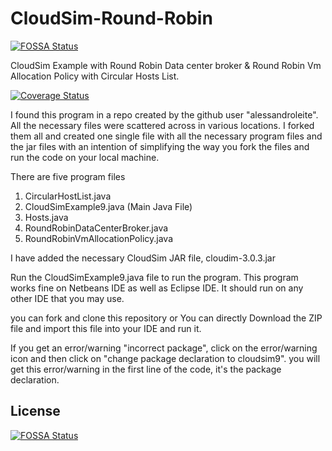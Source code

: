 # CloudSim-Round-Robin
[![FOSSA Status](https://app.fossa.com/api/projects/git%2Bgithub.com%2FAnanthaRajuCprojects%2FCloudSim-Round-Robin.svg?type=shield)](https://app.fossa.com/projects/git%2Bgithub.com%2FAnanthaRajuCprojects%2FCloudSim-Round-Robin?ref=badge_shield)

CloudSim Example with Round Robin Data center broker &amp; Round Robin Vm Allocation Policy with Circular Hosts List.


<a href='https://coveralls.io/r/AnanthaRajuC/CloudSim-Round-Robin'><img src='https://coveralls.io/repos/AnanthaRajuC/CloudSim-Round-Robin/badge.svg' alt='Coverage Status' /></a>




I found this program in a repo created by the github user "alessandroleite". All the necessary files were scattered across in various locations. I forked them all and created one single file with all the necessary program files and the jar files with an intention of simplifying the way you fork the files and run the code on your local machine.

There are five program files

1. CircularHostList.java
2. CloudSimExample9.java (Main Java File)
3. Hosts.java
4. RoundRobinDataCenterBroker.java
5. RoundRobinVmAllocationPolicy.java

I have added the necessary CloudSim JAR file, cloudim-3.0.3.jar

Run the CloudSimExample9.java file to run the program. This program works fine on Netbeans IDE as well as Eclipse IDE. It should run on any other IDE that you may use.

you can fork and clone this repository or You can directly Download the ZIP file and import this file into your IDE and run it. 

If you get an error/warning "incorrect package", click on the error/warning icon and then click on "change package declaration to cloudsim9". you will get this error/warning in the first line of the code, it's the package declaration.



## License
[![FOSSA Status](https://app.fossa.com/api/projects/git%2Bgithub.com%2FAnanthaRajuCprojects%2FCloudSim-Round-Robin.svg?type=large)](https://app.fossa.com/projects/git%2Bgithub.com%2FAnanthaRajuCprojects%2FCloudSim-Round-Robin?ref=badge_large)
